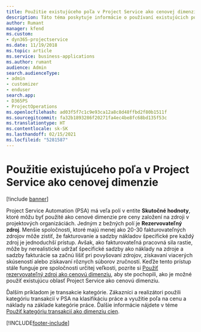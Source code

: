 ```yaml
---
title: Použitie existujúceho poľa v Project Service ako cenovej dimenzie
description: Táto téma poskytuje informácie o používaní existujúcich polí Project Service ako cenových dimenzií.
author: Rumant
manager: kfend
ms.custom:
- dyn365-projectservice
ms.date: 11/19/2018
ms.topic: article
ms.service: business-applications
ms.author: rumant
audience: Admin
search.audienceType:
- admin
- customizer
- enduser
search.app:
- D365PS
- ProjectOperations
ms.openlocfilehash: ad03f5f7c1c9e93ca12a8c8d48ffbd2f80b1511f
ms.sourcegitcommit: fa32b1893286f20271fa4ec4be8fc68bd135f53c
ms.translationtype: HT
ms.contentlocale: sk-SK
ms.lasthandoff: 02/15/2021
ms.locfileid: "5281587"
---
```

# <a name="use-an-existing-field-in-project-service-as-a-pricing-dimension"></a>Použitie existujúceho poľa v Project Service ako cenovej dimenzie

[!include [banner](../includes/psa-now-project-operations.md)]

Project Service Automation (PSA) má veľa polí v entite **Skutočné hodnoty**, ktoré môžu byť použité ako cenové dimenzie pre ceny založení na zdroji v projektových organizáciách. Jedným z bežných polí je **Rezervovateľný zdroj**. Menšie spoločnosti, ktoré majú menej ako 20-30 fakturovateľných zdrojov môže zistiť, že fakturovanie a sadzby nákladov špecifické pre každý zdroj je jednoduchší prístup. Avšak, ako fakturovateľná pracovná sila rastie, môže by nerealistické udržať špecifické sadzby ako náklady na zdroje a sadzby fakturácie sa začnú líšiť pri povyšovaní zdrojov, získavaní viacerých skúseností alebo získavaní rôznych súborov zručností. Keďže tento prístup stále funguje pre spoločnosti určitej veľkosti, pozrite si [Použiť rezervovateľný zdroj ako cenovú dimenziu](bookable-resource-pricing-dimension.md), aby ste pochopili, ako je možné použiť existujúcu oblasť Project Service ako cenovú dimenziu.

Ďalším príkladom je transakcie kategórie. Zákazníci a realizátori použili kategóriu transakcií v PSA na klasifikáciu práce a využitie poľa na cenu a náklady na základe kategórie práce. Ďalšie informácie nájdete v téme [Použiť kategóriu transakcií ako dimenziu cien](transaction-category-pricing-dimension.md).


[!INCLUDE[footer-include](../includes/footer-banner.md)]